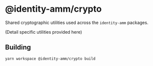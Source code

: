 # @identity-amm/crypto

Shared cryptographic utilities used across the `identity-amm` packages.

(Detail specific utilities provided here)

## Building

```bash
yarn workspace @identity-amm/crypto build
``` 